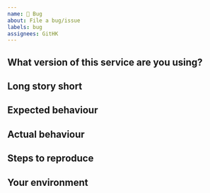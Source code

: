 ```yaml
---
name: 🐛 Bug
about: File a bug/issue
labels: bug
assignees: GitHK
---
```


## What version of this service are you using?

<!--
Check in osparc UI: 
- Search for 'math' under SERVICES
- Open the info dialog 
- Copy& paste here the service KEY and VERSION. e.g. simcore/services/dynamic/jupyter-math 2.0.8
-->

## Long story short

<!-- Please describe your problem and why the fix is important. -->

## Expected behaviour

<!-- What is the behaviour you expect? -->

## Actual behaviour

<!-- What's actually happening? -->

## Steps to reproduce

<!-- Please describe steps to reproduce the issue.
     If you have a script that does that please include it here within
     markdown code markup -->

## Your environment

<!-- Describe the environment you have that lead to your issue.
     This includes aiohttp version, OS, proxy server and other bits that
     are related to your case.

     IMPORTANT: aiohttp is both server framework and client library.
     For getting rid of confusing please put 'server', 'client' or 'both'
     word here.
     -->
